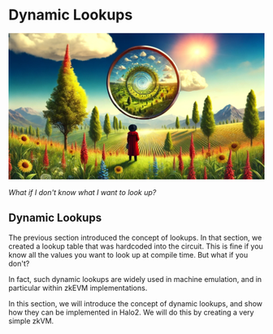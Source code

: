 # Dynamic Lookups

![](./top.webp)

*What if I don't know what I want to look up?*

## Dynamic Lookups

The previous section introduced the concept of lookups.
In that section, we created a lookup table that was hardcoded into the circuit.
This is fine if you know all the values you want to look up at compile time.
But what if you don't?

In fact, such dynamic lookups are widely used in machine emulation,
and in particular within zkEVM implementations.

In this section, we will introduce the concept of dynamic lookups,
and show how they can be implemented in Halo2.
We will do this by creating a very simple zkVM.
